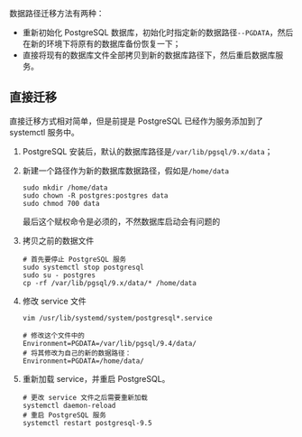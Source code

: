 数据路径迁移方法有两种：

* 重新初始化 PostgreSQL 数据库，初始化时指定新的数据路径`--PGDATA`，然后在新的环境下将原有的数据库备份恢复一下；
* 直接将现有的数据库文件全部拷贝到新的数据库路径下，然后重启数据库服务。

## 直接迁移

直接迁移方式相对简单，但是前提是 PostgreSQL 已经作为服务添加到了 systemctl 服务中。

1. PostgreSQL 安装后，默认的数据库路径是`/var/lib/pgsql/9.x/data`；

2. 新建一个路径作为新的数据库数据路径，假如是`/home/data`

    ```shell
    sudo mkdir /home/data
    sudo chown -R postgres:postgres data
    sudo chmod 700 data
    ```

    最后这个赋权命令是必须的，不然数据库启动会有问题的

3. 拷贝之前的数据文件

    ```shell
    # 首先要停止 PostgreSQL 服务
    sudo systemctl stop postgresql
    sudo su - postgres
    cp -rf /var/lib/pgsql/9.x/data/* /home/data
    ```

4. 修改 service 文件

    ```shell
    vim /usr/lib/systemd/system/postgresql*.service
    
    # 修改这个文件中的
    Environment=PGDATA=/var/lib/pgsql/9.4/data/
    # 将其修改为自己的新的数据路径：
    Environment=PGDATA=/home/data/
    ```

5. 重新加载 service，并重启 PostgreSQL。

    ```shell
    # 更改 service 文件之后需要重新加载
    systemctl daemon-reload
    # 重启 PostgreSQL 服务
    systemctl restart postgresql-9.5
    ```



